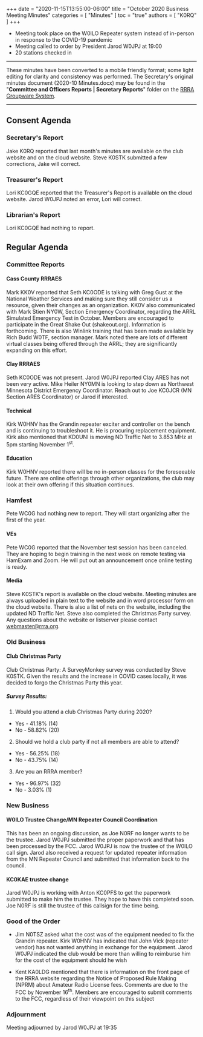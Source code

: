 +++
date = "2020-11-15T13:55:00-06:00"
title = "October 2020 Business Meeting Minutes"
categories = [ "Minutes" ]
toc = "true"
authors = [ "K0RQ" ]
+++
* Meeting took place on the W0ILO Repeater system instead of in-person in response to the COVID-19 pandemic
* Meeting called to order by President Jarod W0JPJ at 19:00
* 20 stations checked in

<!--more-->

---

These minutes have been converted to a mobile friendly format; some light
editing for clarity and consistency was performed. The Secretary's original
minutes document (2020-10 Minutes.docx) may be found in the
"**Committee and Officers Reports | Secretary Reports**" folder on the
[RRRA Groupware System](https://cloud.rrra.org/). 

---

## Consent Agenda 

### Secretary's Report

Jake K0RQ reported that last month's minutes are available on the
club website and on the cloud website. Steve K0STK submitted a few
corrections, Jake will correct.

### Treasurer's Report

Lori KC0GQE reported that the Treasurer's Report is available on the
cloud website. Jarod W0JPJ noted an error, Lori will correct.

### Librarian's Report

Lori KC0GQE had nothing to report.

## Regular Agenda

### Committee Reports 

#### Cass County RRRAES

Mark KK0V reported that Seth KC0ODE is talking with Greg Gust at the
National Weather Services and making sure they still consider us a
resource, given their changes as an organization. KK0V also communicated
with Mark Stien NY0W, Section Emergency Coordinator, regarding the
ARRL Simulated Emergency Test in October. Members are encouraged
to participate in the Great Shake Out (shakeout.org). Information
is forthcoming. There is also Winlink training that has been made
available by Rich Budd W0TF, section manager. Mark noted there are lots
of different virtual classes being offered through the ARRL; they are
significantly expanding on this effort.

#### Clay RRRAES

Seth KC0ODE was not present. Jarod W0JPJ reported Clay ARES has not been
very active. Mike Heiler NY0MN is looking to step down as Northwest
Minnesota District Emergency Coordinator. Reach out to Joe KC0JCR (MN
Section ARES Coordinator) or Jarod if interested.

#### Technical

Kirk W0HNV has the Grandin repeater exciter and controller on the bench
and is continuing to troubleshoot it. He is procuring replacement
equipment. Kirk also mentioned that KD0UNI is moving ND Traffic Net to
3.853 MHz at 5pm starting November 1<sup>st</sup>.

#### Education

Kirk W0HNV reported there will be no in-person classes for the
foreseeable future. There are online offerings through other
organizations, the club may look at their own offering if this situation
continues.

### Hamfest

Pete WC0G had nothing new to report. They will start organizing after
the first of the year.

#### VEs

Pete WC0G reported that the November test session has been canceled.
They are hoping to begin training in the next week on remote testing via
HamExam and Zoom. He will put out an announcement once online testing is
ready.

#### Media

Steve K0STK's report is available on the cloud website. Meeting minutes
are always uploaded in plain text to the website and in word processor
form on the cloud website. There is also a list of nets on the website,
including the updated ND Traffic Net. Steve also completed the Christmas
Party survey. Any questions about the website or listserver please
contact <webmaster@rrra.org>.

### Old Business

#### Club Christmas Party

Club Christmas Party: A SurveyMonkey survey was conducted by Steve
K0STK. Given the results and the increase in COVID cases locally, it was
decided to forgo the Christmas Party this year.

##### Survey Results:

1. Would you attend a club Christmas Party during 2020?
* Yes - 41.18% (14)
* No - 58.82% (20)

2. Should we hold a club party if not all members are able to attend?
* Yes - 56.25% (18)
* No - 43.75% (14)

3. Are you an RRRA member?
* Yes - 96.97% (32)
* No - 3.03% (1)

### New Business

#### W0ILO Trustee Change/MN Repeater Council Coordination

This has been an ongoing discussion, as Joe N0RF no longer wants to
be the trustee. Jarod W0JPJ submitted the proper paperwork and that
has been processed by the FCC. Jarod W0JPJ is now the trustee of the
W0ILO call sign. Jarod also received a request for updated repeater
information from the MN Repeater Council and submitted that information
back to the council.

#### KC0KAE trustee change

Jarod W0JPJ is working with Anton KC0PFS to get the paperwork submitted
to make him the trustee. They hope to have this completed soon. Joe N0RF
is still the trustee of this callsign for the time being.

### Good of the Order

* Jim N0TSZ asked what the cost was of the equipment needed to fix the
Grandin repeater. Kirk W0HNV has indicated that John Vick (repeater
vendor) has not wanted anything in exchange for the equipment. Jarod
W0JPJ indicated the club would be more than willing to reimburse him for
the cost of the equipment should he wish

* Kent KA0LDG mentioned that there is information on the front page of
the RRRA website regarding the Notice of Proposed Rule Making (NPRM)
about Amateur Radio License fees. Comments are due to the FCC by
November 16<sup>th</sup>. Members are encouraged to submit comments to
the FCC, regardless of their viewpoint on this subject

### Adjournment

Meeting adjourned by Jarod W0JPJ at 19:35
